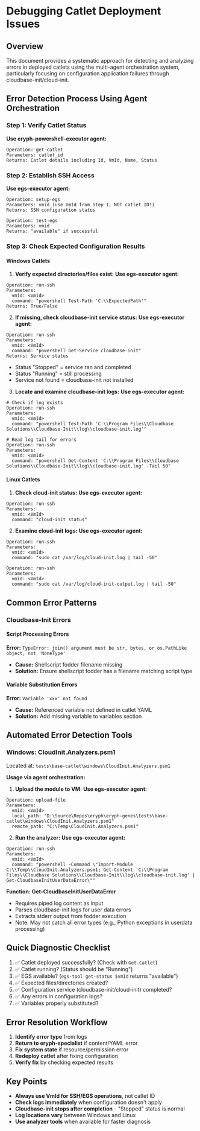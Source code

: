 # Debugging Catlet Deployment Issues

## Overview
This document provides a systematic approach for detecting and analyzing errors in deployed catlets using the multi-agent orchestration system, particularly focusing on configuration application failures through cloudbase-init/cloud-init.

## Error Detection Process Using Agent Orchestration

### Step 1: Verify Catlet Status
**Use eryph-powershell-executor agent:**
```
Operation: get-catlet
Parameters: catlet_id
Returns: Catlet details including Id, VmId, Name, Status
```

### Step 2: Establish SSH Access
**Use egs-executor agent:**
```
Operation: setup-egs
Parameters: vmid (use VmId from Step 1, NOT catlet ID!)
Returns: SSH configuration status

Operation: test-egs
Parameters: vmid
Returns: "available" if successful
```

### Step 3: Check Expected Configuration Results

#### Windows Catlets
1. **Verify expected directories/files exist:**
**Use egs-executor agent:**
```
Operation: run-ssh
Parameters: 
  vmid: <VmId>
  command: "powershell Test-Path 'C:\\ExpectedPath'"
Returns: True/False
```

2. **If missing, check cloudbase-init service status:**
**Use egs-executor agent:**
```
Operation: run-ssh
Parameters:
  vmid: <VmId>
  command: "powershell Get-Service cloudbase-init"
Returns: Service status
```
- Status "Stopped" = service ran and completed
- Status "Running" = still processing
- Service not found = cloudbase-init not installed

3. **Locate and examine cloudbase-init logs:**
**Use egs-executor agent:**
```
# Check if log exists
Operation: run-ssh
Parameters:
  vmid: <VmId>
  command: "powershell Test-Path 'C:\\Program Files\\Cloudbase Solutions\\Cloudbase-Init\\log\\cloudbase-init.log'"

# Read log tail for errors
Operation: run-ssh
Parameters:
  vmid: <VmId>
  command: "powershell Get-Content 'C:\\Program Files\\Cloudbase Solutions\\Cloudbase-Init\\log\\cloudbase-init.log' -Tail 50"
```

#### Linux Catlets
1. **Check cloud-init status:**
**Use egs-executor agent:**
```
Operation: run-ssh
Parameters:
  vmid: <VmId>
  command: "cloud-init status"
```

2. **Examine cloud-init logs:**
**Use egs-executor agent:**
```
Operation: run-ssh
Parameters:
  vmid: <VmId>
  command: "sudo cat /var/log/cloud-init.log | tail -50"

Operation: run-ssh
Parameters:
  vmid: <VmId>
  command: "sudo cat /var/log/cloud-init-output.log | tail -50"
```

## Common Error Patterns

### Cloudbase-Init Errors

#### Script Processing Errors
**Error:** `TypeError: join() argument must be str, bytes, or os.PathLike object, not 'NoneType'`
- **Cause:** Shellscript fodder filename missing
- **Solution:** Ensure shellscript fodder has a filename matching script type

#### Variable Substitution Errors
**Error:** `Variable 'xxx' not found`
- **Cause:** Referenced variable not defined in catlet YAML
- **Solution:** Add missing variable to variables section

## Automated Error Detection Tools

### Windows: CloudInit.Analyzers.psm1
Located at: `tests\base-catlet\windows\CloudInit.Analyzers.psm1`

**Usage via agent orchestration:**

1. **Upload the module to VM:**
**Use egs-executor agent:**
```
Operation: upload-file
Parameters:
  vmid: <VmId>
  local_path: "D:\Source\Repos\eryph\eryph-genes\tests\base-catlet\windows\CloudInit.Analyzers.psm1"
  remote_path: "C:\Temp\CloudInit.Analyzers.psm1"
```

2. **Run the analyzer:**
**Use egs-executor agent:**
```
Operation: run-ssh
Parameters:
  vmid: <VmId>
  command: "powershell -Command \"Import-Module C:\\Temp\\CloudInit.Analyzers.psm1; Get-Content 'C:\\Program Files\\Cloudbase Solutions\\Cloudbase-Init\\log\\cloudbase-init.log' | Get-CloudbaseInitUserDataError\""
```

**Function: Get-CloudbaseInitUserDataError**
- Requires piped log content as input
- Parses cloudbase-init logs for user data errors
- Extracts stderr output from fodder execution
- Note: May not catch all error types (e.g., Python exceptions in userdata processing)

## Quick Diagnostic Checklist

1. ✅ Catlet deployed successfully? (Check with `Get-Catlet`)
2. ✅ Catlet running? (Status should be "Running")
3. ✅ EGS available? (`egs-tool get-status $vmId` returns "available")
4. ✅ Expected files/directories created?
5. ✅ Configuration service (cloudbase-init/cloud-init) completed?
6. ✅ Any errors in configuration logs?
7. ✅ Variables properly substituted?

## Error Resolution Workflow

1. **Identify error type** from logs
2. **Return to eryph-specialist** if content/YAML error
3. **Fix system state** if resource/permission error
4. **Redeploy catlet** after fixing configuration
5. **Verify fix** by checking expected results

## Key Points

- **Always use VmId for SSH/EGS operations**, not catlet ID
- **Check logs immediately** when configuration doesn't apply
- **Cloudbase-init stops after completion** - "Stopped" status is normal
- **Log locations vary** between Windows and Linux
- **Use analyzer tools** when available for faster diagnosis